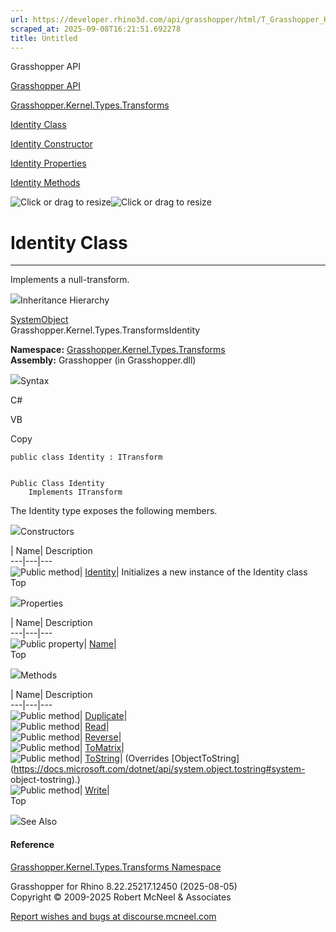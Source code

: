 ```yaml
---
url: https://developer.rhino3d.com/api/grasshopper/html/T_Grasshopper_Kernel_Types_Transforms_Identity.htm
scraped_at: 2025-09-08T16:21:51.692278
title: Untitled
---
```


Grasshopper API

[Grasshopper API](../html/723c01da-9986-4db2-8f53-6f3a7494df75.htm
"Grasshopper API")

[Grasshopper.Kernel.Types.Transforms](../html/N_Grasshopper_Kernel_Types_Transforms.htm
"Grasshopper.Kernel.Types.Transforms")

[Identity Class](../html/T_Grasshopper_Kernel_Types_Transforms_Identity.htm
"Identity Class")

[Identity Constructor
](../html/M_Grasshopper_Kernel_Types_Transforms_Identity__ctor.htm "Identity
Constructor ")

[Identity
Properties](../html/Properties_T_Grasshopper_Kernel_Types_Transforms_Identity.htm
"Identity Properties")

[Identity
Methods](../html/Methods_T_Grasshopper_Kernel_Types_Transforms_Identity.htm
"Identity Methods")

![Click or drag to resize](../icons/TocOpen.gif)![Click or drag to
resize](../icons/TocClose.gif)

# Identity Class  
  
---  
  
Implements a null-transform.

![](../icons/SectionExpanded.png)Inheritance Hierarchy

[SystemObject](https://docs.microsoft.com/dotnet/api/system.object)  
Grasshopper.Kernel.Types.TransformsIdentity  

**Namespace:**
[Grasshopper.Kernel.Types.Transforms](N_Grasshopper_Kernel_Types_Transforms.htm)  
**Assembly:** Grasshopper (in Grasshopper.dll)

![](../icons/SectionExpanded.png)Syntax

C#

VB

Copy

    
    
    public class Identity : ITransform
    
    
    Public Class Identity
    	Implements ITransform

The Identity type exposes the following members.

![](../icons/SectionExpanded.png)Constructors

| Name| Description  
---|---|---  
![Public method](../icons/pubmethod.gif)|
[Identity](M_Grasshopper_Kernel_Types_Transforms_Identity__ctor.htm)|
Initializes a new instance of the Identity class  
Top

![](../icons/SectionExpanded.png)Properties

| Name| Description  
---|---|---  
![Public property](../icons/pubproperty.gif)|
[Name](P_Grasshopper_Kernel_Types_Transforms_Identity_Name.htm)|  
Top

![](../icons/SectionExpanded.png)Methods

| Name| Description  
---|---|---  
![Public method](../icons/pubmethod.gif)|
[Duplicate](M_Grasshopper_Kernel_Types_Transforms_Identity_Duplicate.htm)|  
![Public method](../icons/pubmethod.gif)|
[Read](M_Grasshopper_Kernel_Types_Transforms_Identity_Read.htm)|  
![Public method](../icons/pubmethod.gif)|
[Reverse](M_Grasshopper_Kernel_Types_Transforms_Identity_Reverse.htm)|  
![Public method](../icons/pubmethod.gif)|
[ToMatrix](M_Grasshopper_Kernel_Types_Transforms_Identity_ToMatrix.htm)|  
![Public method](../icons/pubmethod.gif)|
[ToString](M_Grasshopper_Kernel_Types_Transforms_Identity_ToString.htm)|
(Overrides
[ObjectToString](https://docs.microsoft.com/dotnet/api/system.object.tostring#system-
object-tostring).)  
![Public method](../icons/pubmethod.gif)|
[Write](M_Grasshopper_Kernel_Types_Transforms_Identity_Write.htm)|  
Top

![](../icons/SectionExpanded.png)See Also

#### Reference

[Grasshopper.Kernel.Types.Transforms
Namespace](N_Grasshopper_Kernel_Types_Transforms.htm)

Grasshopper for Rhino 8.22.25217.12450 (2025-08-05)  
Copyright © 2009-2025 Robert McNeel & Associates

[Report wishes and bugs at
discourse.mcneel.com](https://discourse.mcneel.com/c/grasshopper)

